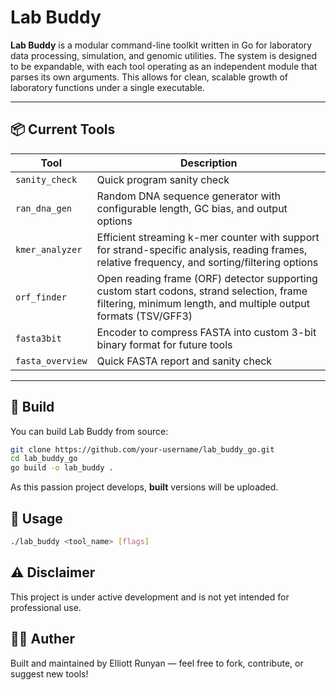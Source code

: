 # Lab Buddy

**Lab Buddy** is a modular command-line toolkit written in Go for laboratory data processing, simulation, and genomic utilities. The system is designed to be expandable, with each tool operating as an independent module that parses its own arguments. This allows for clean, scalable growth of laboratory functions under a single executable.

---

## 📦 Current Tools

| Tool | Description |
| ---- | ----------- |
| `sanity_check` | Quick program sanity check |
| `ran_dna_gen` | Random DNA sequence generator with configurable length, GC bias, and output options |
| `kmer_analyzer` | Efficient streaming k-mer counter with support for strand-specific analysis, reading frames, relative frequency, and sorting/filtering options |
| `orf_finder` | Open reading frame (ORF) detector supporting custom start codons, strand selection, frame filtering, minimum length, and multiple output formats (TSV/GFF3) |
| `fasta3bit` | Encoder to compress FASTA into custom 3-bit binary format for future tools |
| `fasta_overview` | Quick FASTA report and sanity check |

---

## 🔧 Build

You can build Lab Buddy from source:

```bash
git clone https://github.com/your-username/lab_buddy_go.git
cd lab_buddy_go
go build -o lab_buddy .

``` 

As this passion project develops, **built** versions will be uploaded.

## 🚀 Usage 

```bash
./lab_buddy <tool_name> [flags]
```

## ⚠️ Disclaimer

This project is under active development and is not yet intended for professional use.

## 👨‍💻 Auther

Built and maintained by Elliott Runyan — feel free to fork, contribute, or suggest new tools!
